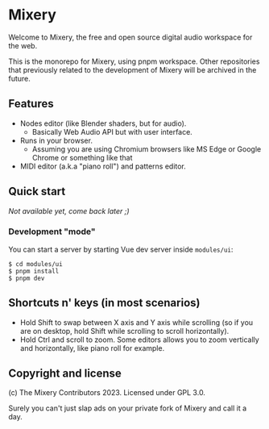 # Mixery
Welcome to Mixery, the free and open source digital audio workspace for the web.

This is the monorepo for Mixery, using pnpm workspace. Other repositories that previously related to the development of Mixery will be archived in the future.

## Features
- Nodes editor (like Blender shaders, but for audio).
    + Basically Web Audio API but with user interface.
- Runs in your browser.
    + Assuming you are using Chromium browsers like MS Edge or Google Chrome or something like that
- MIDI editor (a.k.a "piano roll") and patterns editor.

## Quick start
_Not available yet, come back later ;)_

### Development "mode"
You can start a server by starting Vue dev server inside `modules/ui`:

```console
$ cd modules/ui
$ pnpm install
$ pnpm dev
```

## Shortcuts n' keys (in most scenarios)
- Hold Shift to swap between X axis and Y axis while scrolling (so if you are on desktop, hold Shift while scrolling to scroll horizontally).
- Hold Ctrl and scroll to zoom. Some editors allows you to zoom vertically and horizontally, like piano roll for example.

## Copyright and license
(c) The Mixery Contributors 2023. Licensed under GPL 3.0.

Surely you can't just slap ads on your private fork of Mixery and call it a day.